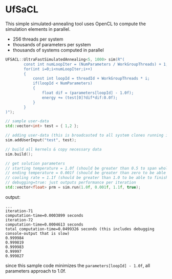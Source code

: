 # UfSaCL

This simple simulated-annealing tool uses OpenCL to compute the simulation elements in parallel.

- 256 threads per system
- thousands of parameters per system
- thousands of systems computed in parallel

```C++
UFSACL::UltraFastSimulatedAnnealing<5, 1000> sim(R"(
        const int numLoopIter = (NumParameters / WorkGroupThreads) + 1;
        for(int i=0;i<numLoopIter;i++)
        {
            const int loopId = threadId + WorkGroupThreads * i;
            if(loopId < NumParameters)
            {
                float dif = (parameters[loopId] - 1.0f);
                energy += (test[0]?dif*dif:0.0f);
            }
        }
)");

// sample user-data 
std::vector<int> test = { 1,2 };

// adding user-data (this is broadcasted to all system clones running in GPUs/CPUs)
sim.addUserInput("test", test);

// build all kernels & copy necessary data
sim.build();

// get solution parameters
// starting temperature = 1.0f (should be greater than 0.5 to span whole sarch-space in initial iteration)
// ending temperature = 0.001f (should be greater than zero to be able to finish computing)
// cooling rate = 1.1f (should be greater than 1.0 to be able to finish computing)
// debugging=true: just outputs performance per iteration
std::vector<float> prm = sim.run(1.0f, 0.001f, 1.1f, true);
```

output:

```
...
iteration-71
computation-time=0.0003899 seconds
iteration-72
computation-time=0.0004613 seconds
total computation-time=0.0499326 seconds (this includes debugging console-output that is slow)
0.999984
0.999819
0.999983
0.99997
0.999827
```
since this sample code minimizes the ```parameters[loopId] - 1.0f```, all parameters approach to 1.0f.
